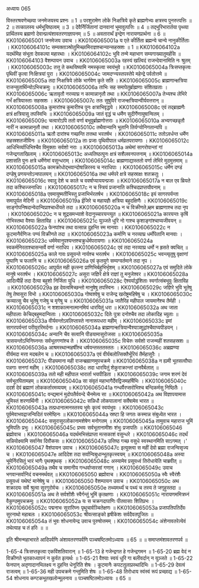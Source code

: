 अध्यायः 065

विस्तरश्रवणेच्छया जनमेजयस्य प्रश्नः ॥ 1 ॥ परशुरामेण लोके निःक्षत्रिये कृते ब्राह्मणेभ्यः क्षत्रस्य पुनरुत्पत्तिः ॥ 2 ॥ तत्कालस्य धर्मभूयिष्ठत्वम् ॥ 3 ॥ देवैर्निर्जितानां दानवानां भूमावुत्पत्तिः ॥ 4 ॥ तद्भूरिभारार्तया पृथ्व्या प्रार्थितस्य ब्रह्मणो देवान्प्रत्यंशावतरणाज्ञापनम् ॥ 5 ॥ अवतारार्थं इन्द्रेण नारायणप्रार्थना ॥ 6 ॥
KK0106065001	जनमेजय उवाच ।
KK0106065001a	य एते कीर्तिता ब्रह्मन्ये चान्ये नानुकीर्तिताः ।
KK0106064101c	सम्यक्ताञ्श्रोतुमिच्छामिराज्ञश्चान्यान्सहस्रशः ॥ 1 ॥
KK0106064102a	यदर्थमिह संभूता देवकल्पा महारथाः ।
KK0106064102c	भुवि तन्मे महाभाग सम्यगाख्यातुमर्हसि ॥
KK0106064103	वैशम्पायन उवाच ।
KK0106065003a	रहस्यं खल्विदं राजन्देवानामिति नः श्रुतम् ।
KK0106065003c	तत्तु ते कथयिष्यामि नमस्कृत्वा स्वयंभुवे ॥
KK0106065004a	त्रिःसप्तकृत्वः पृथिवीं कृत्वा निःक्षित्रयां पुरा ।
KK0106065004c	जामदग्न्यस्तपस्तेपे महेन्द्रे पर्वतोत्तमे ॥
KK0106065005a	तदा निःक्षत्रिये लोके भार्गवेण कृते सति ।
KK0106065005c	ब्राह्मणान्क्षत्रिया राजन्सुतार्थिन्योऽभिचक्रमुः ॥
KK0106065006a	ताभिः सह समापेतुर्ब्राह्मणाः संशितव्रताः ।
KK0106065006c	ऋतावृतौ नरव्याघ्र न कामान्नानृतौ तथा ॥
KK0106065007a	तेभ्यश्च लेभिरे गर्भं क्षत्रियास्ताः सहस्रशः ।
KK0106065007c	ततः सुषुविरे राजन्क्षत्रियान्वीर्यवत्तरान् ॥
KK0106065008a	कुमारांश्च कुमारीश्च पुनः क्षत्राभिवृद्धये ।
KK0106065008c	एवं तद्ब्राह्मणैः क्षत्रं क्षत्रियासु तपस्विभिः ॥
KK0106065009a	जातं वृद्धं च धर्मेण सुदीर्गेणायुषान्वितम् ।
KK0106065009c	चत्वारोऽपि ततो वर्णा बभूवुर्ब्राह्मणोत्तराः ॥
KK0106065010a	अभ्यगच्छन्नृतौ नारीं न कामान्नानृतौ तथा ।
KK0106065010c	तथैवान्यानि भूतानि तिर्यग्योनिगतान्यपि ॥
KK0106065011a	ऋतौ दारांश्च गच्छन्ति तत्तथा भरतर्षभ ।
KK0106065011c	ततोऽवर्धन्त धर्मेण सहस्रशतजीविनः ॥
KK0106065012a	ताः प्रजाः पृथिवीपाल धर्मव्रतपरायणाः ।
KK0106065012c	आधिभिर्व्याधिभिश्चैव विमुक्ताः सर्वशो नराः ॥
KK0106065013a	अथेमां सागरोपान्तां गां गजेन्द्रगताखिलाम् ।
KK0106065013c	अध्यतिष्ठत्पुनः क्षत्रं सशैलवनपत्तनाम् ॥
KK0106065014a	प्रशासति पुनः क्षत्रे धर्मेणेमां वसुन्धराम् ।
KK0106065014c	ब्राह्मणाद्यास्ततो वर्णा लेभिरे मुदमुत्तमाम् ॥
KK0106065015a	कामक्रोधोद्भवान्दोषान्निरस्य च नराधिपाः ।
KK0106065015c	धर्मेण दण्डं दण्डेषु प्रणयन्तोऽन्वपालयन् ॥
KK0106065016a	तथा धर्मपरे क्षत्रे सहस्राक्षः शतक्रतुः ।
KK0106065016c	स्वादु देशे च काले च ववर्षाप्याययन्प्रजाः ॥
KK0106065017a	न बाल एव म्रियते तदा कश्चिज्जनाधिप ।
KK0106065017c	न च स्त्रियं प्रजानाति कश्चिदप्राप्तयौवनाम् ॥
KK0106065018a	एवमायुष्मतीभिस्तु प्रजाभिर्भरतर्षभ ।
KK0106065018c	इयं सागरपर्यन्ता समापूर्यत मेदिनी ॥
KK0106065019a	ईजिरे च महायज्ञैः क्षत्रिया बहुदक्षिणैः ।
KK0106065019c	साङ्गोपनिषदान्वेदान्विप्राश्चाधीयते तदा ॥
KK0106065020a	न च विक्रीणते ब्र्हम ब्राह्मणाश्च तदा नृप ।
KK0106065020c	न च शूद्रसमभ्याशे वेदानुच्चारयन्त्युत ॥
KK0106065021a	कारयन्तः कृषिं गोभिस्तथा वैश्याः क्षिताविह ।
KK0106065021c	युञ्जते धुरि नो गाश्च कृशाङ्गांश्चाप्यजीवयन् ॥
KK0106065022a	फेनपांश्च तथा वत्सान्न दुहन्ति स्म मानवाः ।
KK0106065022c	न कूटमानैर्वणिजः पण्यं विक्रीणते तदा ॥
KK0106065023a	कर्माणि च नरव्याघ्र धर्मोपेतानि मानवाः ।
KK0106065023c	धर्ममेवानुपश्यन्तश्चक्रुर्धर्मपरायणाः ॥
KK0106065024a	स्वकर्मनिरताश्चासन्सर्वे वर्णा नराधिप ।
KK0106065024c	एवं तदा नरव्याघ्र धर्मो न ह्रसते क्वचित् ॥
KK0106065025a	काले गावः प्रसूयन्ते नार्यश्च भरतर्षभ ।
KK0106065025c	भवन्त्यृतुषु वृक्षाणां पुष्पाणि च फलानि च ॥
KK0106065026a	एवं कृतयुगे सम्यग्वर्तमाने तदा नृप ।
KK0106065026c	आपूर्यत मही कृत्स्ना प्राणिभिर्बहुभिर्भृशम् ॥
KK0106065027a	एवं समुदिते लोके मानुषे भरतर्षभ ।
KK0106065027c	असुरा जज्ञिरे क्षेत्रे राज्ञां तु मनुजेश्वर ॥
KK0106065028a	आदित्यैर्हि तदा दैत्या बहुशो निर्जिता युधि ।
KK0106065028c	ऐश्वर्याद्धंशिताः स्वर्गात्संबभूवुः क्षिताविह ॥
KK0106065029a	इह देवत्वमिच्छन्तो मानुषेषु तपस्विनः ।
KK0106065029c	जज्ञिरे भुवि भूतेषु तेषु तेष्वसुरा विभो ॥
KK0106065030a	गोष्वश्वेषु च राजेन्द्र खरोष्ट्रमहिषेषु च ।
KK0106065030c	क्रव्यात्सु चैव भूतेषु गजेषु च मृगेषु च ॥
KK0106065031a	जातैरिह महीपाल जायमानैश्च तैर्मही ।
KK0106065031c	न शशाकात्मनात्मानमियं धारयितुं धरा ॥
KK0106065032a	अथ जाता महीपालाः केचिद्बहुमदान्विताः ।
KK0106065032c	दितेः पुत्रा दनोश्चैव तदा लोकादिह च्युताः ॥
KK0106065033a	वीर्यवन्तोऽवलिप्तास्ते नानारूपधरा महीम् ।
KK0106065033c	इमां सागरपर्यन्तां परीयुररिमर्दनाः ॥
KK0106065034a	ब्राह्मणान्क्षत्रियान्वैश्याञ्शूद्रांश्चैवाप्यपीडयन् ।
KK0106065034c	अन्यानि चैव सत्वानि पीडयामासुरोजसा ॥
KK0106065035a	त्रासयन्तोऽभिनिघ्नन्तः सर्वभूतगणांश्च ते ।
KK0106065035c	विचेरुः सर्वशो राजन्महीं शतसहस्रशः ॥
KK0106065036a	आश्रमस्थान्महर्षींश्च धर्षयन्तस्ततस्ततः ।
KK0106065036c	अब्रह्मण्या वीर्यमदा मत्ता मदबलेन च ॥
KK0106065037a	एवं वीर्यबलोत्सिक्तैर्भूरियं तैर्महासुरैः ।
KK0106065037c	पीड्यमाना मही राजन्ब्रह्माणमुपचक्रमे ॥
KK0106065038a	न ह्यमी भूतसत्वौघाः पन्नगाः सनगां महीम् ।
KK0106065038c	तदा धारयितुं शेकुराक्रान्तां दानवैर्बलात् ॥
KK0106065039a	ततो मही महीपाल भारार्ता भयपीडिता ।
KK0106065039c	जगाम शरणं देवं सर्वभूतपितामहम् ॥
KK0106065040a	सा संवृतं महाभागैर्देवद्विजमहर्षिभिः ।
KK0106065040c	ददर्श देवं ब्रह्माणं लोककर्तारमव्ययम् ॥
KK0106065041a	गन्धर्वैरप्सरोभिश्च बन्दिकर्मसु निष्ठितैः ।
KK0106065041c	वन्द्यमानं मुदोपतैर्ववन्दे चैनमेत्य सा ॥
KK0106065042a	अथ विज्ञापयामास भूमिस्तं शरणार्थिनी ।
KK0106065042c	सन्निधौ लोकपालानां सर्वेषामेव भारत ॥
KK0106065043a	तत्प्रधानात्मनस्तस्य भूमेः कृत्यं स्वयंभुवः ।
KK0106065043c	पूर्वमेवाभवद्राजन्विदितं परमेष्ठिनः ॥
KK0106065044a	स्रष्टा हि जगतः कस्मान्न संबुध्येत भारत ।
KK0106065044c	ससुरासुरलोकानामशेषेण मनोगतम् ॥
KK0106065045a	तामुवाच महाराज भूमिं भूमिपतिः प्रभुः ।
KK0106065045c	प्रभवः सर्वभूतानामीशः शंभुः प्रजापतिः ॥
KK0106065046	ब्रह्मोवाच ।
KK0106065046a	यदर्थमभिसंप्राप्ता मत्सकाशं वसुन्धरे ।
KK0106065046c	तदर्थं सन्नियोक्ष्यामि सर्वानेव दिवौकसः ॥
KK0106065047a	उत्तिष्ठ गच्छ वसुधे स्वस्थानमिति साऽगमत् ।'
KK0106065047	वैशंपायन उवाच ।
KK0106065047c	इत्युक्त्वा स महीं देवो ब्रह्मा राजन्विसृज्य च ।
KK0106065047e	आदिदेश तदा सर्वान्विबुधान्भूतकृत्स्वयम् ॥
KK0106065048a	अस्या भूमेर्निरसितुं भारं भागैः पृथक्पृथक् ।
KK0106065048c	अस्यामेव प्रसूयध्वं तिरोधायेति चाब्रवीत् ॥
KK0106065049a	तथैव च समानीय गन्धर्वाप्सरसां गणान् ।
KK0106065049c	उवाच भगवान्सर्वानिदं वचनमर्थवत् ॥
KK0106065050	ब्रह्मोवाच ।
KK0106065050a	स्वैः स्वैरंशैः प्रसूयध्वं यथेष्टं मानेषेषु च ।
KK0106065050	वैशम्पायन उवाच ।
KK0106065050c	अथ शक्रादयः सर्वे श्रुत्वा सुरगुरोर्वचः ।
KK0106065050e	तथ्यमर्थ्यं च पथ्यं च तस्य ते जगृहुस्तदा ॥
KK0106065051a	अथ ते सर्वशोंशैः स्वैर्गन्तुं भूमिं कृतक्षणाः ।
KK0106065051c	नारायणममित्रघ्नं वैकुण्ठमुपचक्रमुः ॥
KK0106065052a	यः स चक्रगदापाणिः पीतवासाः शितिप्रभः ।
KK0106065052c	पद्मनाभः सुरारिघ्नः पृथुचार्वञ्चितेक्षणः ॥
KK0106065053a	प्रजापतिपतिर्देवः सुरनाथो महाबलः ।
KK0106065053c	श्रीवत्साङ्को हृषीकेशः सर्वदैवतपूजितः ॥
KK0106065054a	तं भुवः शोधनायेन्द्र उवाच पुरुषोत्तमम् ।
KK0106065054c	अंशेनावतरेत्येवं तथेत्याह च तं हरिः ॥ ॥

इति श्रीमन्महाभारते आदिपर्वणि अंशावतरणपर्वणि पञ्चषष्टितमोऽध्यायः ॥ 65 ॥ ॥ समाप्तमंशावतरणपर्व ॥

1-65-4 त्रिःसप्तकृत्वा एकविंशतिवारान् ॥ 1-65-13 हे गजेन्द्रगत हे गजेन्द्रगमन ॥ 1-65-20 ब्रह्म वेदं न विक्रीणते भृतकाध्यापनं न कुर्वत इत्यर्थः ॥ 1-65-21 वैश्याः स्वयं धुरि गा बलीवर्दान् न युञ्जते ॥ 1-65-22 फेनपान् अतृणादानभिलक्ष्य न दुहन्ति धेनूरिति शेषः । कूटमानैः कपटतुलाप्रस्थादिभिः ॥ 1-65-29 देवत्वं राजत्वम् ॥ 1-65-36 मही उपचक्रमे गन्तुमिति शेषः ॥ 1-65-48 तिरोधाय स्वंस्वं रूपं प्रच्छाद्य ॥ 1-65-54 शोधनाय कण्टकभूतखलोन्मूलनाय ॥ पञ्चषष्टितमोऽध्यायः ॥ 65 ॥
